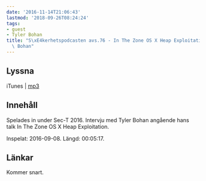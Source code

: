 ```yaml
---
date: '2016-11-14T21:06:43'
lastmod: '2018-09-26T08:24:24'
tags:
- guest
- Tyler Bohan
title: "S\xE4kerhetspodcasten avs.76 - In The Zone OS X Heap Exploitation med Tyler\
  \ Bohan"
---
```

## Lyssna

iTunes \| [mp3](http://traffic.libsyn.com/sakerhetspodcasten/Sec-T_0x09_Tyler_Bohan_1blankwall1_-_In_The_Zone_OS_X_Heap_Exploitation.mp3)

## Innehåll

Spelades in under Sec-T 2016. Intervju med Tyler Bohan angående hans talk In The
Zone OS X Heap Exploitation.

Inspelat: 2016-09-08. Längd: 00:05:17.

## Länkar

Kommer snart.

